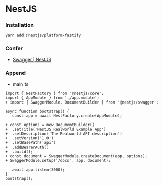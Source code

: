 # NestJS

### Installation
```
yarn add @nestjs/platform-fastify
```

### Confer
- [Swagger | NestJS](https://docs.nestjs.com/openapi/introduction)

### Append
- main.ts
```
import { NestFactory } from '@nestjs/core';
import { AppModule } from './app.module';
+ import { SwaggerModule, DocumentBuilder } from '@nestjs/swagger';

async function bootstrap() {
   const app = await NestFactory.create(AppModule);

+ const options = new DocumentBuilder()
+  .setTitle('NestJS Realworld Example App')
+  .setDescription('The Realworld API description')
+  .setVersion('1.0')
+  .setBasePath('api')
+  .addBearerAuth()
+  .build();
+ const document = SwaggerModule.createDocument(app, options);
+ SwaggerModule.setup('/docs', app, document);

   await app.listen(3000);
}
bootstrap();
```